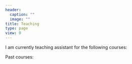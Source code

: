 ```yaml
---
header: 
  caption: ""
  image: ""
title: Teaching
type: page
view: 0 
---
```


I am currently teaching assistant for the following courses:



Past courses: 
